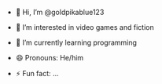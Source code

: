 - 👋 Hi, I’m @goldpikablue123
- 👀 I’m interested in video games and fiction
- 🌱 I’m currently learning programming

- 😄 Pronouns: He/him
- ⚡ Fun fact: ...

<!---
goldpikablue123/goldpikablue123 is a ✨ special ✨ repository because its `README.md` (this file) appears on your GitHub profile.
You can click the Preview link to take a look at your changes.
--->
